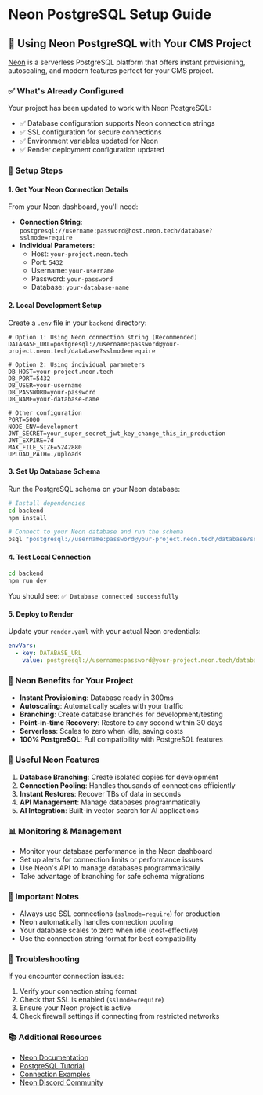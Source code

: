 # Neon PostgreSQL Setup Guide

## 🚀 Using Neon PostgreSQL with Your CMS Project

[Neon](https://neon.com/) is a serverless PostgreSQL platform that offers instant provisioning, autoscaling, and modern features perfect for your CMS project.

### ✅ What's Already Configured

Your project has been updated to work with Neon PostgreSQL:
- ✅ Database configuration supports Neon connection strings
- ✅ SSL configuration for secure connections
- ✅ Environment variables updated for Neon
- ✅ Render deployment configuration updated

### 🔧 Setup Steps

#### 1. Get Your Neon Connection Details

From your Neon dashboard, you'll need:
- **Connection String**: `postgresql://username:password@host.neon.tech/database?sslmode=require`
- **Individual Parameters**:
  - Host: `your-project.neon.tech`
  - Port: `5432`
  - Username: `your-username`
  - Password: `your-password`
  - Database: `your-database-name`

#### 2. Local Development Setup

Create a `.env` file in your `backend` directory:

```env
# Option 1: Using Neon connection string (Recommended)
DATABASE_URL=postgresql://username:password@your-project.neon.tech/database?sslmode=require

# Option 2: Using individual parameters
DB_HOST=your-project.neon.tech
DB_PORT=5432
DB_USER=your-username
DB_PASSWORD=your-password
DB_NAME=your-database-name

# Other configuration
PORT=5000
NODE_ENV=development
JWT_SECRET=your_super_secret_jwt_key_change_this_in_production
JWT_EXPIRE=7d
MAX_FILE_SIZE=5242880
UPLOAD_PATH=./uploads
```

#### 3. Set Up Database Schema

Run the PostgreSQL schema on your Neon database:

```bash
# Install dependencies
cd backend
npm install

# Connect to your Neon database and run the schema
psql "postgresql://username:password@your-project.neon.tech/database?sslmode=require" -f src/utils/database_postgres.sql
```

#### 4. Test Local Connection

```bash
cd backend
npm run dev
```

You should see: `✅ Database connected successfully`

#### 5. Deploy to Render

Update your `render.yaml` with your actual Neon credentials:

```yaml
envVars:
  - key: DATABASE_URL
    value: postgresql://username:password@your-project.neon.tech/database?sslmode=require
```

### 🌟 Neon Benefits for Your Project

- **Instant Provisioning**: Database ready in 300ms
- **Autoscaling**: Automatically scales with your traffic
- **Branching**: Create database branches for development/testing
- **Point-in-time Recovery**: Restore to any second within 30 days
- **Serverless**: Scales to zero when idle, saving costs
- **100% PostgreSQL**: Full compatibility with PostgreSQL features

### 🔗 Useful Neon Features

1. **Database Branching**: Create isolated copies for development
2. **Connection Pooling**: Handles thousands of connections efficiently
3. **Instant Restores**: Recover TBs of data in seconds
4. **API Management**: Manage databases programmatically
5. **AI Integration**: Built-in vector search for AI applications

### 📊 Monitoring & Management

- Monitor your database performance in the Neon dashboard
- Set up alerts for connection limits or performance issues
- Use Neon's API to manage databases programmatically
- Take advantage of branching for safe schema migrations

### 🚨 Important Notes

- Always use SSL connections (`sslmode=require`) for production
- Neon automatically handles connection pooling
- Your database scales to zero when idle (cost-effective)
- Use the connection string format for best compatibility

### 🔧 Troubleshooting

If you encounter connection issues:
1. Verify your connection string format
2. Check that SSL is enabled (`sslmode=require`)
3. Ensure your Neon project is active
4. Check firewall settings if connecting from restricted networks

### 📚 Additional Resources

- [Neon Documentation](https://neon.tech/docs)
- [PostgreSQL Tutorial](https://neon.tech/docs/tutorials)
- [Connection Examples](https://neon.tech/docs/connect/connect-from-any-app)
- [Neon Discord Community](https://discord.gg/neondatabase)

